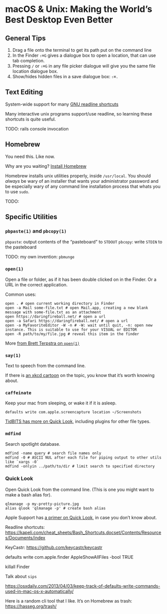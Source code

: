 # macOS & Unix: Making the World’s Best Desktop Even Better #

## General Tips ##

1. Drag a file onto the terminal to get its path put on the command line
2. In the Finder `⇧⌘G` gives a dialogue box to open a location, that can use tab completion.
3. Pressing `/` or `⇧⌘G` in any file picker dialogue will give you the same file location dialogue box.
4. Show/hides hidden files in a save dialogue box: `⇧⌘.`

## Text Editing ##

System-wide support for many [GNU readline shortcuts][Readline shortcuts]

Many interactive unix programs support/use readline, so learning these shortcuts is quite useful.

TODO: rails console invocation

## Homebrew ##

You need this. Like now.

Why are you waiting? [Install Homebrew][Homebrew]

Homebrew installs unix utilities properly, inside `/usr/local`. You should _always_ be wary of an installer that wants your administrator password and be especially wary of any command line installation process that whats you to use `sudo`.

TODO: 

## Specific Utilities ##

### `pbpaste(1)` and `pbcopy(1)` ###

`pbpaste`: output contents of the “pasteboard” to `STDOUT`
`pbcopy`: write `STDIN` to the pasteboard

TODO: my own invention: `pbmunge`

### `open(1)` ###

Open a file or folder, as if it has been double clicked on in the Finder. Or a URL in the correct application.

Common uses:

    open . # open current working directory in Finder
    open -a Mail some-file.txt # open Mail.app, creating a new blank message with some-file.txt as an attachment
    open https://daringfireball.net/ # open a url
    open -a Safari https://daringfireball.net/ # open a url
    open -a MyFavoriteEditor -W -n # -W: wait until quit, -n: open new instance. This is suitable to use for your VISUAL or EDITOR
    open -R path/to/my/file.jpg # reveal this item in the finder

More [from Brett Terpstra on `open(1)`][Brett Terpstra on open(1)]

### `say(1)` ###

Text to speech from the command line.

If there is [an xkcd cartoon][xkcd on say(1)] on the topic, you know that it’s worth knowing about.

### `caffeinate` ###

Keep your mac from sleeping, or wake it if it is asleep.

    defaults write com.apple.screencapture location ~/Screenshots

[TidBITS has more on Quick Look][TidBITS on Quick Look], including plugins for other file types.

### `mdfind` ###

Search spotlight database.

    mdfind -name query # search file names only
    mdfind -0 # ASCII NUL after each file for piping output to other utils like `xargs -0`
    mdfind -onlyin ../path/to/dir # limit search to specified directory

### Quick Look ###

Open Quick Look from the command line. (This is one you might want to make a bash alias for).

    qlmanage -p my-pretty-picture.jpg
    alias qlook 'qlmanage -p' # create bash alias

Apple Support has [a primer on Quick Look][macOS Sierra: Quick Look], in case you don’t know about.

[Brett Terpstra on open(1)]: http://brettterpstra.com/2014/08/06/shell-tricks-the-os-x-open-command/
[Readline shortcuts]: https://kapeli.com/cheat_sheets/Bash_Shortcuts.docset/Contents/Resources/Documents/index
[xkcd on say(1)]: https://xkcd.com/530/
[Brett Terpstra on caffeinate(1)]: http://brettterpstra.com/2014/02/20/quick-tip-caffeinate-your-terminal/
[TidBITS on Quick Look]: http://tidbits.com/article/16254
[Homebrew]: http://brew.sh
[macOS Sierra: Quick Look]: https://support.apple.com/kb/ph25575

Readline shortcuts:
https://kapeli.com/cheat_sheets/Bash_Shortcuts.docset/Contents/Resources/Documents/index

KeyCastr:
https://github.com/keycastr/keycastr

defaults write com.apple.finder AppleShowAllFiles -bool TRUE

killall Finder

Talk about `sips`

https://osxdaily.com/2013/04/03/keep-track-of-defaults-write-commands-used-in-mac-os-x-automatically/

Here is a random cli tool that I like. It’s on Homebrew as trash:
https://hasseg.org/trash/



